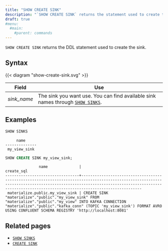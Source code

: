 ```yaml
---
title: "SHOW CREATE SINK"
description: "`SHOW CREATE SINK` returns the statement used to create the sink."
draft: true
#menu:
  #main:
    #parent: commands
---
```


`SHOW CREATE SINK` returns the DDL statement used to create the sink.

## Syntax

{{< diagram "show-create-sink.svg" >}}

Field | Use
------|-----
_sink&lowbar;name_ | The sink you want use. You can find available sink names through [`SHOW SINKS`](../show-sinks).

## Examples

```sql
SHOW SINKS
```

```nofmt
     name
--------------
 my_view_sink
```

```sql
SHOW CREATE SINK my_view_sink;
```

```nofmt
               name              |                                                                                                        create_sql
---------------------------------+---------------------------------------------------------------------------------------------------------------------------------------------------------------------------------------------------------------------------------------------
 materialize.public.my_view_sink | CREATE SINK "materialize"."public"."my_view_sink" FROM "materialize"."public"."my_view" INTO KAFKA CONNECTION "materialize"."public"."kafka_conn" (TOPIC 'my_view_sink') FORMAT AVRO USING CONFLUENT SCHEMA REGISTRY 'http://localhost:8081'
```

## Related pages

- [`SHOW SINKS`](../show-sinks)
- [`CREATE SINK`](../create-sink)
